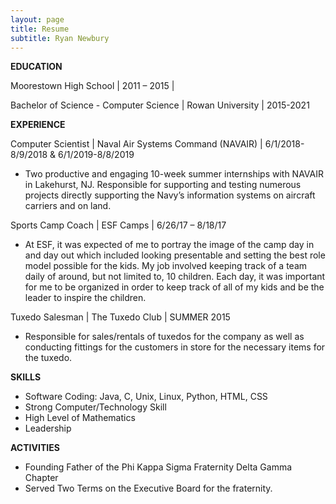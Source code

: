 ```yaml
---
layout: page
title: Resume
subtitle: Ryan Newbury
---
```


__EDUCATION__

Moorestown High School | 2011 – 2015 |

Bachelor of Science - Computer Science | Rowan University | 2015-2021

__EXPERIENCE__

Computer Scientist | Naval Air Systems Command (NAVAIR) | 6/1/2018-8/9/2018 & 6/1/2019-8/8/2019
  
* Two productive and engaging 10-week summer internships with NAVAIR in Lakehurst, NJ. Responsible for supporting and testing numerous projects directly supporting the Navy’s information systems on aircraft carriers and on land.

Sports Camp Coach | ESF Camps | 6/26/17 – 8/18/17
  
* At ESF, it was expected of me to portray the image of the camp day in and day out which included looking presentable and setting the best role model possible for the kids. My job involved keeping track of a team daily of around, but not limited to, 10 children. Each day, it was important for me to be organized in order to keep track of all of my kids and be the leader to inspire the children.

Tuxedo Salesman | The Tuxedo Club | SUMMER 2015
  
* Responsible for sales/rentals of tuxedos for the company as well as conducting fittings for the customers in store for the necessary items for the tuxedo.

__SKILLS__

* Software Coding: Java, C, Unix, Linux, Python, HTML, CSS
* Strong Computer/Technology Skill
* High Level of Mathematics
* Leadership

__ACTIVITIES__

* Founding Father of the Phi Kappa Sigma Fraternity Delta Gamma Chapter 
* Served Two Terms on the Executive Board for the fraternity.

